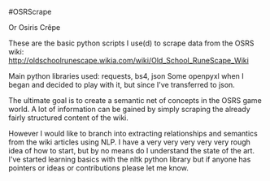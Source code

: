 #OSRScrape

Or Osiris Crêpe 

These are the basic python scripts I use(d) to scrape data from the OSRS wiki: http://oldschoolrunescape.wikia.com/wiki/Old_School_RuneScape_Wiki

Main python libraries used: requests, bs4, json
Some openpyxl when I began and decided to play with it, but since I've transferred to json.

The ultimate goal is to create a semantic net of concepts in the OSRS game world. A lot of information can be gained by simply scraping the already fairly structured content of the wiki.

However I would like to branch into extracting relationships and semantics from the wiki articles using NLP. I have a very very very very very rough idea of how to start, but by no means do I understand the state of the art. I've started learning basics with the nltk python library but if anyone has pointers or ideas or contributions please let me know.
